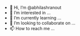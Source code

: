 - 👋 Hi, I’m @abhilashranout
- 👀 I’m interested in ...
- 🌱 I’m currently learning ...
- 💞️ I’m looking to collaborate on ...
- 📫 How to reach me ...

<!---
abhilashranout/abhilashranout is a ✨ special ✨ repository because its `README.md` (this file) appears on your GitHub profile.
You can click the Preview link to take a look at your changes.
--->
